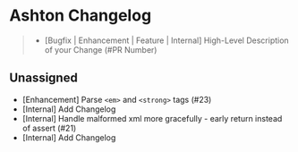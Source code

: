 # Ashton Changelog

> - [Bugfix | Enhancement | Feature | Internal] High-Level Description of your Change (#PR Number)

## Unassigned
- [Enhancement] Parse `<em>` and `<strong>` tags (#23)
- [Internal] Add Changelog
- [Internal] Handle malformed xml more gracefully - early return instead of assert (#21)
- [Internal] Add Changelog
